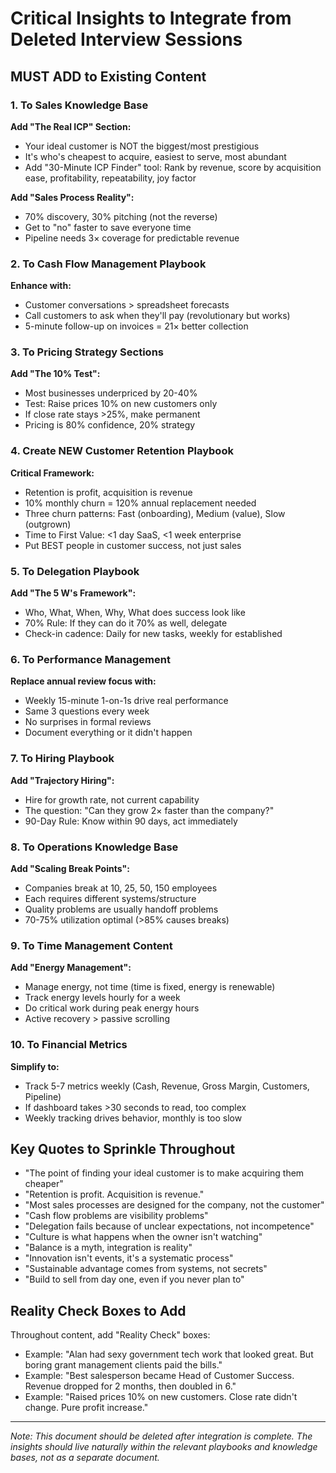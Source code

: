 # Critical Insights to Integrate from Deleted Interview Sessions

## MUST ADD to Existing Content

### 1. To Sales Knowledge Base
**Add "The Real ICP" Section:**
- Your ideal customer is NOT the biggest/most prestigious
- It's who's cheapest to acquire, easiest to serve, most abundant
- Add "30-Minute ICP Finder" tool: Rank by revenue, score by acquisition ease, profitability, repeatability, joy factor

**Add "Sales Process Reality":**
- 70% discovery, 30% pitching (not the reverse)
- Get to "no" faster to save everyone time
- Pipeline needs 3× coverage for predictable revenue

### 2. To Cash Flow Management Playbook
**Enhance with:**
- Customer conversations > spreadsheet forecasts
- Call customers to ask when they'll pay (revolutionary but works)
- 5-minute follow-up on invoices = 21× better collection

### 3. To Pricing Strategy Sections
**Add "The 10% Test":**
- Most businesses underpriced by 20-40%
- Test: Raise prices 10% on new customers only
- If close rate stays >25%, make permanent
- Pricing is 80% confidence, 20% strategy

### 4. Create NEW Customer Retention Playbook
**Critical Framework:**
- Retention is profit, acquisition is revenue
- 10% monthly churn = 120% annual replacement needed
- Three churn patterns: Fast (onboarding), Medium (value), Slow (outgrown)
- Time to First Value: <1 day SaaS, <1 week enterprise
- Put BEST people in customer success, not just sales

### 5. To Delegation Playbook
**Add "The 5 W's Framework":**
- Who, What, When, Why, What does success look like
- 70% Rule: If they can do it 70% as well, delegate
- Check-in cadence: Daily for new tasks, weekly for established

### 6. To Performance Management
**Replace annual review focus with:**
- Weekly 15-minute 1-on-1s drive real performance
- Same 3 questions every week
- No surprises in formal reviews
- Document everything or it didn't happen

### 7. To Hiring Playbook
**Add "Trajectory Hiring":**
- Hire for growth rate, not current capability
- The question: "Can they grow 2× faster than the company?"
- 90-Day Rule: Know within 90 days, act immediately

### 8. To Operations Knowledge Base
**Add "Scaling Break Points":**
- Companies break at 10, 25, 50, 150 employees
- Each requires different systems/structure
- Quality problems are usually handoff problems
- 70-75% utilization optimal (>85% causes breaks)

### 9. To Time Management Content
**Add "Energy Management":**
- Manage energy, not time (time is fixed, energy is renewable)
- Track energy levels hourly for a week
- Do critical work during peak energy hours
- Active recovery > passive scrolling

### 10. To Financial Metrics
**Simplify to:**
- Track 5-7 metrics weekly (Cash, Revenue, Gross Margin, Customers, Pipeline)
- If dashboard takes >30 seconds to read, too complex
- Weekly tracking drives behavior, monthly is too slow

## Key Quotes to Sprinkle Throughout

- "The point of finding your ideal customer is to make acquiring them cheaper"
- "Retention is profit. Acquisition is revenue."
- "Most sales processes are designed for the company, not the customer"
- "Cash flow problems are visibility problems"
- "Delegation fails because of unclear expectations, not incompetence"
- "Culture is what happens when the owner isn't watching"
- "Balance is a myth, integration is reality"
- "Innovation isn't events, it's a systematic process"
- "Sustainable advantage comes from systems, not secrets"
- "Build to sell from day one, even if you never plan to"

## Reality Check Boxes to Add

Throughout content, add "Reality Check" boxes:
- Example: "Alan had sexy government tech work that looked great. But boring grant management clients paid the bills."
- Example: "Best salesperson became Head of Customer Success. Revenue dropped for 2 months, then doubled in 6."
- Example: "Raised prices 10% on new customers. Close rate didn't change. Pure profit increase."

---

*Note: This document should be deleted after integration is complete. The insights should live naturally within the relevant playbooks and knowledge bases, not as a separate document.*